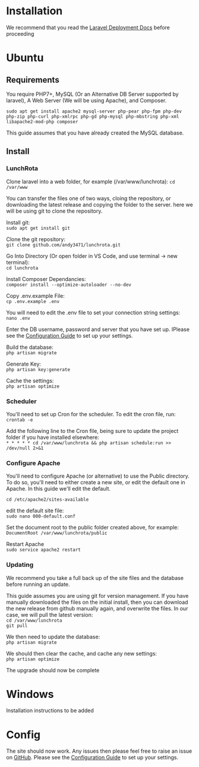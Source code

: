 # Installation

We recommend that you read the [Laravel Deployment Docs](https://laravel.com/docs/6.x/deployment) before proceeding

# Ubuntu

## Requirements

You require PHP7+, MySQL (Or an Alternative DB Server supported by laravel), A Web Server (We will be using Apache), and Composer.

`sudo apt get install apache2 mysql-server php-pear php-fpm php-dev php-zip php-curl php-xmlrpc php-gd php-mysql php-mbstring php-xml libapache2-mod-php composer`

This guide assumes that you have already created the MySQL database.

## Install

### LunchRota

Clone laravel into a web folder, for example (/var/www/lunchrota):
`cd /var/www`

You can transfer the files one of two ways, cloing the repository, or downloading the latest release and copying the folder to the server. here we will be using git to clone the repository.

Install git:  
`sudo apt get install git`

Clone the git repository:  
`git clone github.com/andy3471/lunchrota.git`

Go Into Directory (Or open folder in VS Code, and use terminal -> new terminal):  
`cd lunchrota`

Install Composer Dependancies:  
`composer install --optimize-autoloader --no-dev`

Copy .env.example File:  
`cp .env.example .env`

You will need to edit the .env file to set your connection string settings:  
`nano .env`

Enter the DB username, password and server that you have set up. IPlease see the [Configuration Guide](./CONFIG.md) to set up your settings.

Build the database:  
`php artisan migrate`

Generate Key:  
`php artisan key:generate`

Cache the settings:  
`php artisan optimize`

### Scheduler

You'll need to set up Cron for the scheduler. To edit the cron file, run:  
`crontab -e`

Add the following line to the Cron file, being sure to update the project folder if you have installed elsewhere:  
`* * * * * cd /var/www/lunchrota && php artisan schedule:run >> /dev/null 2>&1`

### Configure Apache

You'll need to configure Apache (or alternative) to use the Public directory. To do so, you'll need to either create a new site, or edit the default one in Apache. In this guide we'll edit the default.

`cd /etc/apache2/sites-available`

edit the default site file:  
`sudo nano 000-default.conf`

Set the document root to the public folder created above, for example:  
`DocumentRoot /var/www/lunchrota/public`

Restart Apache  
`sudo service apache2 restart`

### Updating

We recommend you take a full back up of the site files and the database before running an update.

This guide assumes you are using git for version management. If you have manually downloaded the files on the initial install, then you can download the new release from github manually again, and overwrite the files. In our case, we will pull the latest version:  
`cd /var/www/lunchrota`  
`git pull`

We then need to update the database:  
`php artisan migrate`

We should then clear the cache, and cache any new settings:  
`php artisan optimize`

The upgrade should now be complete

# Windows

Installation instructions to be added

# Config

The site should now work. Any issues then please feel free to raise an issue on [GitHub](https://github.com/andy3471/lunchrota/issues/new/choose). Please see the [Configuration Guide](./CONFIG.md) to set up your settings.
